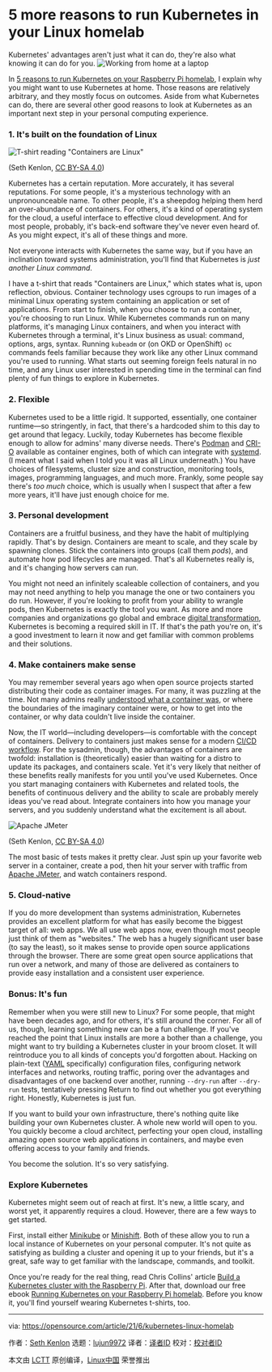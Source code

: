 [#]: subject: (5 more reasons to run Kubernetes in your Linux homelab)
[#]: via: (https://opensource.com/article/21/6/kubernetes-linux-homelab)
[#]: author: (Seth Kenlon https://opensource.com/users/seth)
[#]: collector: (lujun9972)
[#]: translator: ( )
[#]: reviewer: ( )
[#]: publisher: ( )
[#]: url: ( )

5 more reasons to run Kubernetes in your Linux homelab
======
Kubernetes' advantages aren't just what it can do, they're also what
knowing it can do for you.
![Working from home at a laptop][1]

In [5 reasons to run Kubernetes on your Raspberry Pi homelab][2], I explain why you might want to use Kubernetes at home. Those reasons are relatively arbitrary, and they mostly focus on outcomes. Aside from what Kubernetes can do, there are several other good reasons to look at Kubernetes as an important next step in your personal computing experience.

### 1\. It's built on the foundation of Linux

![T-shirt reading "Containers are Linux"][3]

(Seth Kenlon, [CC BY-SA 4.0][4])

Kubernetes has a certain reputation. More accurately, it has several reputations. For some people, it's a mysterious technology with an unpronounceable name. To other people, it's a sheepdog helping them herd an over-abundance of containers. For others, it's a kind of operating system for the cloud, a useful interface to effective cloud development. And for most people, probably, it's back-end software they've never even heard of. As you might expect, it's all of these things and more.

Not everyone interacts with Kubernetes the same way, but if you have an inclination toward systems administration, you'll find that Kubernetes is _just another Linux command_.

I have a t-shirt that reads "Containers are Linux," which states what is, upon reflection, obvious. Container technology uses cgroups to run images of a minimal Linux operating system containing an application or set of applications. From start to finish, when you choose to run a container, you're choosing to run Linux. While Kubernetes commands run on many platforms, it's managing Linux containers, and when you interact with Kubernetes through a terminal, it's Linux business as usual: command, options, args, syntax. Running `kubeadm` or (on OKD or OpenShift) `oc` commands feels familiar because they work like any other Linux command you're used to running. What starts out seeming foreign feels natural in no time, and any Linux user interested in spending time in the terminal can find plenty of fun things to explore in Kubernetes.

### 2\. Flexible

Kubernetes used to be a little rigid. It supported, essentially, one container runtime—so stringently, in fact, that there's a hardcoded shim to this day to get around that legacy. Luckily, today Kubernetes has become flexible enough to allow for admins' many diverse needs. There's [Podman][5] and [CRI-O][6] available as container engines, both of which can integrate with [systemd][7]. (I meant what I said when I told you it was all Linux underneath.) You have choices of filesystems, cluster size and construction, monitoring tools, images, programming languages, and much more. Frankly, some people say there's _too much_ choice, which is usually when I suspect that after a few more years, it'll have just enough choice for me.

### 3\. Personal development

Containers are a fruitful business, and they have the habit of multiplying rapidly. That's by design. Containers are meant to scale, and they scale by spawning clones. Stick the containers into groups (call them _pods_), and automate how pod lifecycles are managed. That's all Kubernetes really is, and it's changing how servers can run.

You might not need an infinitely scaleable collection of containers, and you may not need anything to help you manage the one or two containers you do run. However, if you're looking to profit from your ability to wrangle pods, then Kubernetes is exactly the tool you want. As more and more companies and organizations go global and embrace [digital transformation][8], Kubernetes is becoming a required skill in IT. If that's the path you're on, it's a good investment to learn it now and get familiar with common problems and their solutions.

### 4\. Make containers make sense

You may remember several years ago when open source projects started distributing their code as container images. For many, it was puzzling at the time. Not many admins really [understood what a container was][9], or where the boundaries of the imaginary container were, or how to get into the container, or why data couldn't live inside the container.

Now, the IT world—including developers—is comfortable with the concept of containers. Delivery to containers just makes sense for a modern [CI/CD workflow][10]. For the sysadmin, though, the advantages of containers are twofold: installation is (theoretically) easier than waiting for a distro to update its packages, and containers scale. Yet it's very likely that neither of these benefits really manifests for you until you've used Kubernetes. Once you start managing containers with Kubernetes and related tools, the benefits of continuous delivery and the ability to scale are probably merely ideas you've read about. Integrate containers into how you manage your servers, and you suddenly understand what the excitement is all about.

![Apache JMeter][11]

(Seth Kenlon, [CC BY-SA 4.0][4])

The most basic of tests makes it pretty clear. Just spin up your favorite web server in a container, create a pod, then hit your server with traffic from [Apache JMeter][12], and watch containers respond.

### 5\. Cloud-native

If you do more development than systems administration, Kubernetes provides an excellent platform for what has easily become the biggest target of all: web apps. We all use web apps now, even though most people just think of them as "websites." The web has a hugely significant user base (to say the least), so it makes sense to provide open source applications through the browser. There are some great open source applications that run over a network, and many of those are delivered as containers to provide easy installation and a consistent user experience.

### Bonus: It's fun

Remember when you were still new to Linux? For some people, that might have been decades ago, and for others, it's still around the corner. For all of us, though, learning something new can be a fun challenge. If you've reached the point that Linux installs are more a bother than a challenge, you might want to try building a Kubernetes cluster in your broom closet. It will reintroduce you to all kinds of concepts you'd forgotten about. Hacking on plain-text ([YAML][13] specifically) configuration files, configuring network interfaces and networks, routing traffic, poring over the advantages and disadvantages of one backend over another, running `--dry-run` after `--dry-run` tests, tentatively pressing Return to find out whether you got everything right. Honestly, Kubernetes is just fun.

If you want to build your own infrastructure, there's nothing quite like building your own Kubernetes cluster. A whole new world will open to you. You quickly become a cloud architect, perfecting your open cloud, installing amazing open source web applications in containers, and maybe even offering access to your family and friends.

You become the solution. It's so very satisfying.

### Explore Kubernetes

Kubernetes might seem out of reach at first. It's new, a little scary, and worst yet, it apparently requires a cloud. However, there are a few ways to get started.

First, install either [Minikube][14] or [Minishift][14]. Both of these allow you to run a local instance of Kubernetes on your personal computer. It's not quite as satisfying as building a cluster and opening it up to your friends, but it's a great, safe way to get familiar with the landscape, commands, and toolkit.

Once you're ready for the real thing, read Chris Collins' article [Build a Kubernetes cluster with the Raspberry Pi][15]. After that, download our free ebook [Running Kubernetes on your Raspberry Pi homelab][16]. Before you know it, you'll find yourself wearing Kubernetes t-shirts, too.

--------------------------------------------------------------------------------

via: https://opensource.com/article/21/6/kubernetes-linux-homelab

作者：[Seth Kenlon][a]
选题：[lujun9972][b]
译者：[译者ID](https://github.com/译者ID)
校对：[校对者ID](https://github.com/校对者ID)

本文由 [LCTT](https://github.com/LCTT/TranslateProject) 原创编译，[Linux中国](https://linux.cn/) 荣誉推出

[a]: https://opensource.com/users/seth
[b]: https://github.com/lujun9972
[1]: https://opensource.com/sites/default/files/styles/image-full-size/public/lead-images/wfh_work_home_laptop_work.png?itok=VFwToeMy (Working from home at a laptop)
[2]: https://opensource.com/article/20/8/kubernetes-raspberry-pi
[3]: https://opensource.com/sites/default/files/uploads/containers-are-linux.jpg (T-shirt reading "Containers are Linux")
[4]: https://creativecommons.org/licenses/by-sa/4.0/
[5]: http://podman.io
[6]: http://cri-o.io
[7]: https://opensource.com/article/21/5/systemd
[8]: https://enterprisersproject.com/what-is-digital-transformation
[9]: https://opensource.com/article/18/11/behind-scenes-linux-containers
[10]: https://opensource.com/article/18/8/what-cicd
[11]: https://opensource.com/sites/default/files/uploads/jmeter.png (Apache JMeter)
[12]: https://jmeter.apache.org
[13]: https://www.redhat.com/sysadmin/yaml-beginners
[14]: https://opensource.com/article/18/10/getting-started-minikube
[15]: https://opensource.com/article/20/6/kubernetes-raspberry-pi
[16]: https://opensource.com/downloads/kubernetes-raspberry-pi

